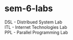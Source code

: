 # sem-6-labs

DSL - Distribued System Lab<br>
ITL - Internet Technologies Lab<br>
PPL - Parallel Programming Lab

